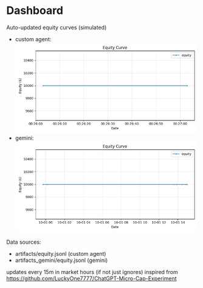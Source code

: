 # Dashboard

Auto-updated equity curves (simulated)

- custom agent: ![Equity Curve](artifacts/equity.png?v=34f55bc)
- gemini: ![Equity Curve (Gemini)](artifacts_gemini/equity.png?v=34f55bc)

Data sources:
- artifacts/equity.jsonl (custom agent)
- artifacts_gemini/equity.jsonl (gemini)

updates every 15m in market hours (if not just ignores)
inspired from https://github.com/LuckyOne7777/ChatGPT-Micro-Cap-Experiment